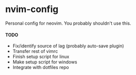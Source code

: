 # nvim-config

Personal config for neovim. You probably shouldn't use this.

#### TODO

- Fix/identify source of lag (probably auto-save plugin)
- Transfer rest of vimrc
- Finish setup script for linux
- Make setup script for windows
- Integrate with dotfiles repo

